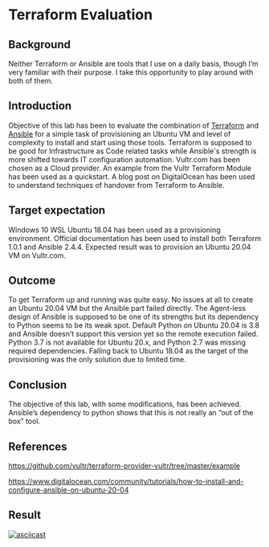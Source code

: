 # Terraform Evaluation
## Background 
Neither Terraform or Ansible are tools that I use on a daily basis, though I’m very familiar with their purpose. I take this opportunity to play around with both of them.

## Introduction
Objective of this lab has been to evaluate the combination of [Terraform](https://www.terraform.io/) and [Ansible](https://docs.ansible.com/ansible/latest/index.html) for a simple task of provisioning an Ubuntu VM and level of complexity to install and start using those tools. Terraform is supposed to be good for Infrastructure as Code related tasks while Ansible's strength is more shifted towards IT configuration automation. Vultr.com has been chosen as a Cloud provider. An example from the Vultr Terraform Module has been used as a quickstart.  A blog post on DigitalOcean has been used to understand techniques of handover from Terraform to Ansible. 

## Target expectation
Windows 10 WSL Ubuntu 18.04 has been used as a provisioning environment. Official documentation has been used to install both Terraform 1.0.1 and Ansible 2.4.4. Expected result was to provision an Ubuntu 20.04 VM on Vultr.com.

## Outcome
To get Terraform up and running was quite easy. No issues at all to create an Ubuntu 20.04 VM but the Ansible part failed directly. The Agent-less design of Ansible is supposed to be one of its strengths but its dependency to Python seems to be its weak spot. Default Python on Ubuntu 20.04 is 3.8 and Ansible doesn’t support this version yet so the remote execution failed. Python 3.7 is not available for Ubuntu 20.x, and Python 2.7 was missing required dependencies. Falling back to Ubuntu 18.04 as the target of the provisioning was the only solution due to limited time.

## Conclusion 
The objective of this lab, with some modifications, has been achieved. Ansible’s dependency to python shows that this is not really an “out of the box” tool.

## References 
https://github.com/vultr/terraform-provider-vultr/tree/master/example


https://www.digitalocean.com/community/tutorials/how-to-install-and-configure-ansible-on-ubuntu-20-04

## Result
[![asciicast](https://asciinema.org/a/Q4L5Y3HNr4VcDiPbPYMhbW1Ce.png)](https://asciinema.org/a/Q4L5Y3HNr4VcDiPbPYMhbW1Ce)


